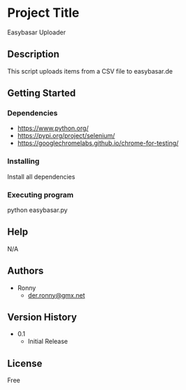 # Project Title

Easybasar Uploader

## Description

This script uploads items from a CSV file to easybasar.de

## Getting Started

### Dependencies

* https://www.python.org/
* https://pypi.org/project/selenium/
* https://googlechromelabs.github.io/chrome-for-testing/

### Installing

Install all dependencies

### Executing program

python easybasar.py

## Help

N/A

## Authors

* Ronny
	* der.ronny@gmx.net

## Version History

* 0.1
    * Initial Release

## License

Free
